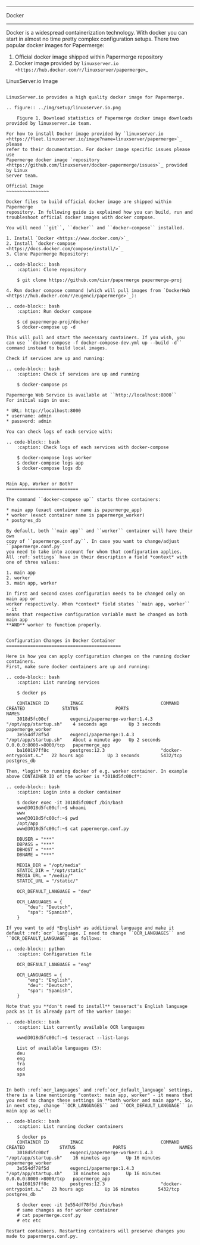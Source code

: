 **********
Docker
**********

Docker is a widespread containerization technology. With docker you can start in almost no time pretty complex configuration setups. There two popular docker images for Papermerge:

1. Official docker image shipped within Papermerge repository
2. Docker image provided by `linuxserver.io <https://hub.docker.com/r/linuxserver/papermerge>`_


LinuxServer.io Image
~~~~~~~~~~~~~~~~~~~~~~

LinuxServer.io provides a high quality docker image for Papermerge.

.. figure:: ../img/setup/linuxserver.io.png

    Figure 1. Download statistics of Papermerge docker image downloads provided by linuxserver.io team.

For how to install Docker image provided by `linuxserver.io
<https://fleet.linuxserver.io/image?name=linuxserver/papermerge>`_ please
refer to their documentation. For docker image specific issues please use
Papermerge docker image `repository
<https://github.com/linuxserver/docker-papermerge/issues>`_ provided by Linux
Server team.

Official Image
~~~~~~~~~~~~~~~~

Docker files to build official docker image are shipped within Papermerge
repository. In following guide is explained how you can build, run and
troubleshoot official docker images with docker compose.

You will need ``git``, ``docker`` and ``docker-compose`` installed.

1. Install `Docker <https://www.docker.com/>`_
2. Install `docker-compose <https://docs.docker.com/compose/install/>`_
3. Clone Papermerge Repository:

.. code-block:: bash
    :caption: Clone repository

    $ git clone https://github.com/ciur/papermerge papermerge-proj

4. Run docker compose command (which will pull images from `DockerHub <https://hub.docker.com/r/eugenci/papermerge>`_):

.. code-block:: bash
    :caption: Run docker compose

    $ cd papermerge-proj/docker
    $ docker-compose up -d

This will pull and start the necessary containers. If you wish, you can use ``docker-compose -f docker-compose-dev.yml up --build -d`` command instead to build local images.

Check if services are up and running:

.. code-block:: bash
    :caption: Check if services are up and running

    $ docker-compose ps

Papermerge Web Service is available at ``http://localhost:8000``
For initial sign in use:
    
* URL: http://localhost:8000
* username: admin
* password: admin

You can check logs of each service with:

.. code-block:: bash
    :caption: Check logs of each services with docker-compose

    $ docker-compose logs worker
    $ docker-compose logs app
    $ docker-compose logs db


Main App, Worker or Both?
===========================

The command ``docker-compose up`` starts three containers:

* main app (exact container name is papermerge_app)
* worker (exact container name is papermerge_worker)
* postgres_db

By default, both ``main app`` and ``worker`` container will have their own
copy of ``papermerge.conf.py``. In case you want to change/adjust ``papermerge.conf.py``
you need to take into account for whom that configuration applies.
All :ref:`settings` have in their description a field *context* with one of three values:

1. main app
2. worker
3. main app, worker

In first and second cases configuration needs to be changed only on main app or
worker respectively. When *context* field states ``main app, worker`` - it
means that respective configuration variable must be changed on both main app
**AND** worker to function properly. 


Configuration Changes in Docker Container
===========================================
 
Here is how you can apply configuration changes on the running docker containers.
First, make sure docker containers are up and running:

.. code-block:: bash
    :caption: List running services

    $ docker ps

    CONTAINER ID        IMAGE                             COMMAND                  CREATED              STATUS              PORTS                    NAMES
    3018d5fc00cf        eugenci/papermerge-worker:1.4.3   "/opt/app/startup.sh"    4 seconds ago        Up 3 seconds                                 papermerge_worker
    3e554df78f5d        eugenci/papermerge:1.4.3          "/opt/app/startup.sh"    About a minute ago   Up 2 seconds        0.0.0.0:8000->8000/tcp   papermerge_app
    ba160197ff8c        postgres:12.3                     "docker-entrypoint.s…"   22 hours ago         Up 3 seconds        5432/tcp                 postgres_db

Then, *login* to running docker of e.g. worker container. In example above CONTAINER ID of the worker is *3018d5fc00cf*:

.. code-block:: bash
    :caption: Login into a docker container

    $ docker exec -it 3018d5fc00cf /bin/bash
    www@3018d5fc00cf:~$ whoami
    www
    www@3018d5fc00cf:~$ pwd
    /opt/app
    www@3018d5fc00cf:~$ cat papermerge.conf.py

    DBUSER = "***"
    DBPASS = "***"
    DBHOST = "***"
    DBNAME = "***"

    MEDIA_DIR = "/opt/media"
    STATIC_DIR = "/opt/static"
    MEDIA_URL = "/media/"
    STATIC_URL = "/static/"

    OCR_DEFAULT_LANGUAGE = "deu"

    OCR_LANGUAGES = {
        "deu": "Deutsch",
        "spa": "Spanish",
    }

If you want to add *English* as additional language and make it default :ref:`ocr` language. I need to change ``OCR_LANGUAGES`` and ``OCR_DEFAULT_LANGUAGE`` as follows:

.. code-block:: python
    :caption: Configuration file

    OCR_DEFAULT_LANGUAGE = "eng"

    OCR_LANGUAGES = {
        "eng": "English",
        "deu": "Deutsch",
        "spa": "Spanish",
    }

Note that you **don't need to install** tesseract's English language pack as it is already part of the worker image:

.. code-block:: bash
    :caption: List currently available OCR languages

    www@3018d5fc00cf:~$ tesseract --list-langs

    List of available languages (5):
    deu
    eng
    fra
    osd
    spa


In both :ref:`ocr_languages` and :ref:`ocr_default_language` settings, there is a line mentioning "context: main app, worker" - it means that you need to change these settings in **both worker and main app**. So, in next step, change ``OCR_LANGUAGES`` and ``OCR_DEFAULT_LANGUAGE`` in main app as well:

.. code-block:: bash
    :caption: List running docker containers

    $ docker ps
    CONTAINER ID        IMAGE                             COMMAND                  CREATED             STATUS              PORTS                    NAMES
    3018d5fc00cf        eugenci/papermerge-worker:1.4.3   "/opt/app/startup.sh"    16 minutes ago      Up 16 minutes                                papermerge_worker
    3e554df78f5d        eugenci/papermerge:1.4.3          "/opt/app/startup.sh"    18 minutes ago      Up 16 minutes       0.0.0.0:8000->8000/tcp   papermerge_app
    ba160197ff8c        postgres:12.3                     "docker-entrypoint.s…"   23 hours ago        Up 16 minutes       5432/tcp                 postgres_db

    $ docker exec -it 3e554df78f5d /bin/bash
    # same changes as for worker container
    # cat papermerge.conf.py
    # etc etc

Restart containers. Restarting containers will preserve changes you made to papermerge.conf.py.
